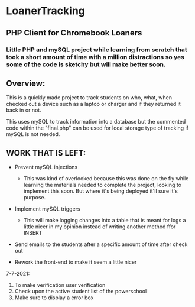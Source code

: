 # LoanerTracking

## PHP Client for Chromebook Loaners

### Little PHP and mySQL project while learning from scratch that took a short amount of time with a million distractions so yes some of the code is sketchy but will make better soon.

## Overview:
This is a quickly made project to track students on who, what, when checked out a device such as a laptop or charger and if they returned it back in or not.

This uses mySQL to track information into a database but the commented code within the "final.php" can be used for local storage type of tracking if mySQL is not needed. 


## WORK THAT IS LEFT:
- Prevent mySQL injections
  - This was kind of overlooked because this was done on the fly while learning the materials needed to complete the project, looking to implement this soon. But where it's being deployed it'll sure it's purpose.

- Implement mySQL triggers
  - This will make logging changes into a table that is meant for logs a little nicer in my opinion instead of writing another method ffor INSERT
- Send emails to the students after a specific amount of time after check out
- Rework the front-end to make it seem a little nicer



7-7-2021:
1) To make verification user verification 
2) Check upon the active student list of the powerschool
3) Make sure to display a error box 

